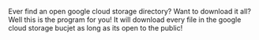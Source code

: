 Ever find an open google cloud storage directory? Want to download it all? Well this is the program for you! It will download every file in the google cloud storage bucjet as long as its open to the public!